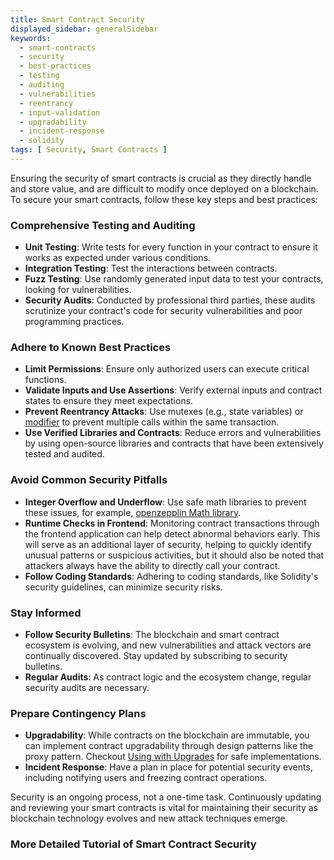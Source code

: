 ```yaml
---
title: Smart Contract Security
displayed_sidebar: generalSidebar
keywords:
  - smart-contracts
  - security
  - best-practices
  - testing
  - auditing
  - vulnerabilities
  - reentrancy
  - input-validation
  - upgradability
  - incident-response
  - solidity
tags: [ Security, Smart Contracts ]
---
```


Ensuring the security of smart contracts is crucial as they directly handle and store value, and are difficult to modify once deployed on a blockchain. To secure your smart contracts, follow these key steps and best practices:

### Comprehensive Testing and Auditing

- **Unit Testing**: Write tests for every function in your contract to ensure it works as expected under various conditions.
- **Integration Testing**: Test the interactions between contracts.
- **Fuzz Testing**: Use randomly generated input data to test your contracts, looking for vulnerabilities.
- **Security Audits**: Conducted by professional third parties, these audits scrutinize your contract's code for security vulnerabilities and poor programming practices.

### Adhere to Known Best Practices

- **Limit Permissions**: Ensure only authorized users can execute critical functions.
- **Validate Inputs and Use Assertions**: Verify external inputs and contract states to ensure they meet expectations.
- **Prevent Reentrancy Attacks**: Use mutexes (e.g., state variables) or [modifier](https://docs.openzeppelin.com/contracts/5.x/api/utils#ReentrancyGuard) to prevent multiple calls within the same transaction.
- **Use Verified Libraries and Contracts**: Reduce errors and vulnerabilities by using open-source libraries and contracts that have been extensively tested and audited.

### Avoid Common Security Pitfalls

- **Integer Overflow and Underflow**: Use safe math libraries to prevent these issues, for example, [openzepplin Math library](https://docs.openzeppelin.com/contracts/5.x/api/utils#math).
- **Runtime Checks in Frontend**: Monitoring contract transactions through the frontend application can help detect abnormal behaviors early. This will serve as an additional layer of security, helping to quickly identify unusual patterns or suspicious activities, but it should also be noted that attackers always have the ability to directly call your contract.
- **Follow Coding Standards**: Adhering to coding standards, like Solidity's security guidelines, can minimize security risks.

### Stay Informed

- **Follow Security Bulletins**: The blockchain and smart contract ecosystem is evolving, and new vulnerabilities and attack vectors are continually discovered. Stay updated by subscribing to security bulletins.
- **Regular Audits**: As contract logic and the ecosystem change, regular security audits are necessary.

### Prepare Contingency Plans

- **Upgradability**: While contracts on the blockchain are immutable, you can implement contract upgradability through design patterns like the proxy pattern. Checkout [Using with Upgrades](https://docs.openzeppelin.com/contracts/5.x/upgradeable) for safe implementations.
- **Incident Response**: Have a plan in place for potential security events, including notifying users and freezing contract operations.

Security is an ongoing process, not a one-time task. Continuously updating and reviewing your smart contracts is vital for maintaining their security as blockchain technology evolves and new attack techniques emerge.

### More Detailed Tutorial of Smart Contract Security
